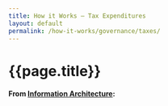 ```yaml
---
title: How it Works – Tax Expenditures
layout: default
permalink: /how-it-works/governance/taxes/
---
```


<div class="container-outer container-padded">

  <h1>{{page.title}}</h1>
  <h4>From <a href="https://github.com/18F/doi-extractives-data/wiki/Information-Architecture">Information Architecture</a>:</h4>


</div>

